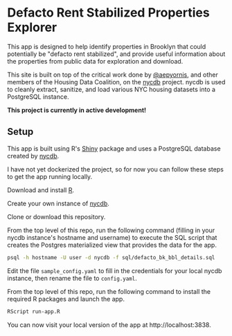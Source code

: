 # Defacto Rent Stabilized Properties Explorer

This app is designed to help identify properties in Brooklyn that could potentially be "defacto rent stabilized", and provide useful information about the properties from public data for exploration and download. 

This site is built on top of the critical work done by [@aepyornis](https://github.com/aepyornis), and other members of the Housing Data Coalition, on the [nycdb](https://github.com/nycdb/nycdb) project. nycdb is used to cleanly extract, sanitize, and load various NYC housing datasets into a PostgreSQL instance.

**This project is currently in active development!**


## Setup

This app is built using R's [Shiny](https://shiny.rstudio.com/) package and uses a PostgreSQL database created by [nycdb](https://github.com/nycdb/nycdb). 

I have not yet dockerized the project, so for now you can follow these steps to get the app running locally. 


Download and install [R](https://cloud.r-project.org/).  

Create your own instance of [nycdb](https://github.com/nycdb/nycdb).  

Clone or download this repository.  

From the top level of this repo, run the following command (filling in your nycdb instance's hostname and username) to execute the SQL script that creates the Postgres materialized view that provides the data for the app.

```bash
psql -h hostname -U user -d nycdb -f sql/defacto_bk_bbl_details.sql
```

Edit the file `sample_config.yaml` to fill in the credentials for your local nycdb instance, then rename the file to `config.yaml`. 

From the top level of this repo, run the following command to install the required R packages and launch the app.  

```bash
RScript run-app.R
```

You can now visit your local version of the app at http://localhost:3838. 
